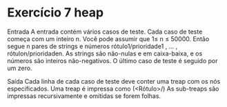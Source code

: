 # Exercício 7 heap

Entrada
A entrada contém vários casos de teste. Cada caso de teste começa com um inteiro n. Você pode assumir que 1≤ n ≤ 50000. Então segue n pares de strings e números rótulo1/prioridade1 , ... , rótulon/prioridaden. As strings são não-nulas e em caixa-baixa, e os números são inteiros não-negativos. O último caso de teste é seguido por um zero.

Saída
Cada linha de cada caso de teste deve conter uma treap com os nós especificados. Uma treap é impressa como (<Sub-treap da Esquerda><Rótulo>/<Prioridade><Sub-treap da Direita>) As sub-treaps são impressas recursivamente e omitidas se forem folhas.



